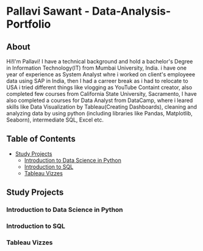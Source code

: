 # Pallavi Sawant - Data-Analysis-Portfolio
 
## About

Hi!I'm Pallavi! I have a technical background and hold a bachelor's Degree in Information Technology(IT) from Mumbai University, India.
i have one year of experience as System Analyst whre i worked on client's employeee data using SAP in India, then I had a carreer break as i had to relocate to USA
i tried different things like vlogging as YouTube Containt creator, also completed few courses from California State University, Sacramento, I have also completed a courses for Data Analyst from DataCamp, where i leared skills like Data Visualization by Tableau(Creating Dashboards), cleaning and analyzing data by using python (including  libraries like Pandas, Matplotlib, Seaborn), intermediate SQL, Excel etc.

## Table of Contents
- [Study Projects](#study-projects)
  - [Introduction to Data Science in Python](#introduction-to-data-science-in-python)
  - [Introduction to SQL](#introduction-to-sql)
  - [Tableau Vizzes](#tableau-vizzes)
        
## Study Projects
### Introduction to Data Science in Python
### Introduction to SQL
### Tableau Vizzes
